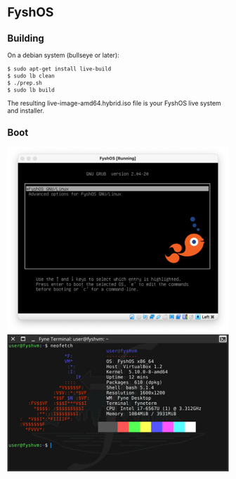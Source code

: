 # FyshOS

## Building

On a debian system (bullseye or later):

```
$ sudo apt-get install live-build
$ sudo lb clean
$ ./prep.sh
$ sudo lb build
```

The resulting live-image-amd64.hybrid.iso file is your FyshOS live system
and installer.

## Boot

![](img/boot.png)
![](img/neofetch.png)

